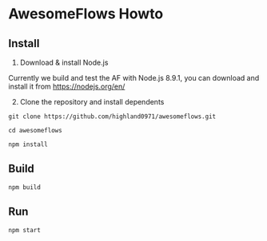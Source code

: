 # AwesomeFlows Howto

## Install
1. Download & install Node.js

Currently we build and test the AF with Node.js 8.9.1, you can download and install it from https://nodejs.org/en/

2. Clone the repository and install dependents

`git clone https://github.com/highland0971/awesomeflows.git`

`cd awesomeflows`

`npm install`

## Build
`npm build`

## Run
`npm start`

